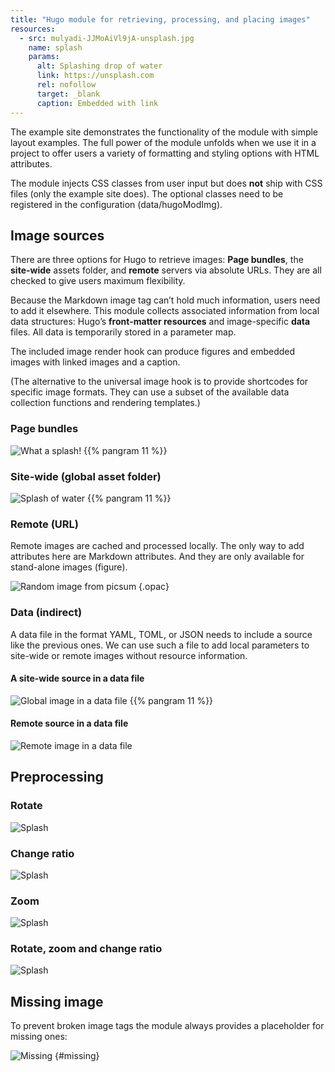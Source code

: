 ```yaml
---
title: "Hugo module for retrieving, processing, and placing images"
resources:
  - src: mulyadi-JJMoAiVl9jA-unsplash.jpg
    name: splash
    params:
      alt: Splashing drop of water
      link: https://unsplash.com
      rel: nofollow
      target: _blank
      caption: Embedded with link
---
```


The example site demonstrates the functionality of the module with simple layout examples. The full power of the module unfolds when we use it in a project to offer users a variety of formatting and styling options with HTML attributes.

The module injects CSS classes from user input but does **not** ship with CSS files (only the example site does). The optional classes need to be registered in the configuration (data/hugoModImg).

## Image sources

There are three options for Hugo to retrieve images: **Page bundles**, the **site-wide** assets folder, and **remote** servers via absolute URLs. They are all checked to give users maximum flexibility.

Because the Markdown image tag can’t hold much information, users need to add it elsewhere. This module collects associated information from local data structures: Hugo’s **front-matter resources** and image-specific **data** files. All data is temporarily stored in a parameter map.

The included image render hook can produce figures and embedded images with linked images and a caption.

(The alternative to the universal image hook is to provide shortcodes for specific image formats. They can use a subset of the available data collection functions and rendering templates.)  

### Page bundles

![](splash?posh=left&zoom=1.3 "What a splash!") {{% pangram 11 %}}

### Site-wide (global asset folder)

![Splash of water](erda-estremera-eMX1aIAp9Nw-unsplash.jpg?posh=right) {{% pangram 11 %}}

### Remote (URL)

Remote images are cached and processed locally. The only way to add attributes here are Markdown attributes. And they are only available for stand-alone images (figure).

![Random image from picsum](https://picsum.photos/1200/500)
{.opac}

### Data (indirect)

A data file in the format YAML, TOML, or JSON needs to include a source like the previous ones. We can use such a file to add local parameters to site-wide or remote images without resource information.

#### A site-wide source in a data file

![Global image in a data file](global) {{% pangram 11 %}}

#### Remote source in a data file

![Remote image in a data file](remote?w=full)

## Preprocessing

### Rotate

![Splash](rotate.yaml)

### Change ratio

![Splash](ratio)

### Zoom

![Splash](zoom.yaml)

### Rotate, zoom and change ratio

![Splash](rotate-zoom-ratio)

## Missing image

To prevent broken image tags the module always provides a placeholder for missing ones:

![Missing](test-missing)
{#missing}